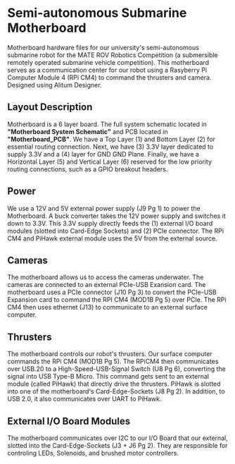 # Semi-autonomous Submarine Motherboard 
Motherboard hardware files for our university's semi-autonomous submarine robot for the MATE ROV Robotics Competition (a submersible remotely operated submarine vehicle competition). This motherboard serves as a communication center for our robot using a Rasyberry Pi Computer Module 4 (RPi CM4) to command the thrusters and camera. Designed using Alitum Designer. 

Layout Description
---
Motherboard is a 6 layer board. The full system schematic located in **"Motherboard System Schematic"** and PCB located in **"Motherboard_PCB"**. We have a Top Layer (1) and Bottom Layer (2) for essential routing connection. Next, we have (3) 3.3V layer dedicated to supply 3.3V and a (4) layer for GND GND Plane. Finally, we have a Horizontal Layer (5) and Vertical Layer (6) reserved for the low priority routing connections, such as a GPIO breakout headers. 

Power
---
We use a 12V and 5V external power supply (J9 Pg 1) to power the Motherboard. A buck converter takes the 12V power supply and switches it down to 3.3V. This 3.3V supply directly feeds the (1) external I/O board modules (slotted into Card-Edge Sockets) and (2) PCIe connector. The RPi CM4 and PiHawk external module uses the 5V from the external source.  

Cameras
---
The motherboard allows us to access the cameras underwater. The cameras are connected to an external PCIe-USB Exansion card. The motherboard uses a PCIe connector (J10 Pg 3) to convert the PCIe-USB Expansion card to command the RPI CM4 (MOD1B Pg 5) over PCIe. The RPi CM4 then uses ethernet (J13) to communicate to an external surface computer. 


Thrusters
---
The motherboard controls our robot's thrusters. Our surface computer commands the RPi CM4 (MOD1B Pg 5). The RPiCM4 then communicates over USB.20 to a High-Speed-USB-Signal Switch (U8 Pg 6), converting the signal into USB Type-B Micro. This command gets sent to an external module (called PiHawk) that directly drive the thrusters. PiHawk is slotted into one of the motherboard's Card-Edge-Sockets (J8 Pg 2). In addition, to USB 2.0, it also communicates over UART to PiHawk.


External I/O Board Modules
---
The motherboard communicates over I2C to our I/O Board that our external, slotted into the Card-Edge-Sockets (J3 + J6 Pg 2). They are responsible for controling LEDs, Solenoids, and  brushed motor controllers. 
  


